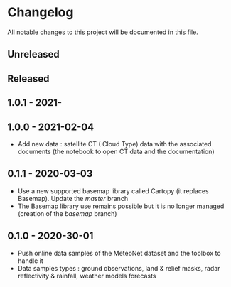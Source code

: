 # Changelog

All notable changes to this project will be documented in this file.

## Unreleased

## Released

## 1.0.1 - 2021-


## 1.0.0 - 2021-02-04

- Add new data : satellite CT ( Cloud Type) data with the associated documents (the notebook to open CT data and the documentation)

## 0.1.1 - 2020-03-03

- Use a new supported basemap library called Cartopy (it replaces Basemap). Update the *master* branch
- The Basemap library use remains possible but it is no longer managed (creation of the *basemap* branch)

## 0.1.0 - 2020-30-01

- Push online data samples of the MeteoNet dataset and the toolbox to handle it
- Data samples types : ground observations, land & relief masks, radar reflectivity & rainfall, weather models forecasts 

<!--
## 1.2.0 - 2021-12-12

### Added

- your text here 
- ...

### Changed
### Removed
### Fixed
### Deprecated 
-->
